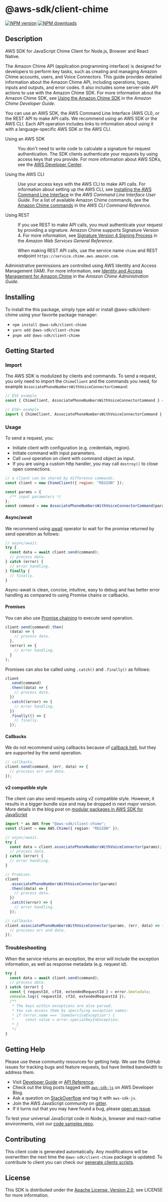 # @aws-sdk/client-chime

[![NPM version](https://img.shields.io/npm/v/@aws-sdk/client-chime/latest.svg)](https://www.npmjs.com/package/@aws-sdk/client-chime)
[![NPM downloads](https://img.shields.io/npm/dm/@aws-sdk/client-chime.svg)](https://www.npmjs.com/package/@aws-sdk/client-chime)

## Description

AWS SDK for JavaScript Chime Client for Node.js, Browser and React Native.

<p>The Amazon Chime API (application programming interface) is designed for developers to
perform key tasks, such as creating and managing Amazon Chime accounts, users, and Voice
Connectors. This guide provides detailed information about the Amazon Chime API, including
operations, types, inputs and outputs, and error codes. It also includes some server-side API
actions to use with the Amazon Chime SDK. For more information about the Amazon Chime SDK, see <a href="https://docs.aws.amazon.com/chime/latest/dg/meetings-sdk.html">Using the Amazon Chime SDK</a> in the
<i>Amazon Chime Developer Guide</i>.</p>
<p>You can use an AWS SDK, the AWS Command Line Interface (AWS CLI), or the REST API to
make API calls. We recommend using an AWS SDK or the AWS CLI. Each API operation includes
links to information about using it with a language-specific AWS SDK or the AWS CLI.</p>
<dl>
<dt>Using an AWS SDK</dt>
<dd>
<p>You don't need to write code to calculate a signature for request
authentication. The SDK clients authenticate your requests by using access keys that you
provide. For more information about AWS SDKs, see the <a href="http://aws.amazon.com/developer/">AWS Developer Center</a>.</p>
</dd>
<dt>Using the AWS CLI</dt>
<dd>
<p>Use your access keys with the AWS CLI to make API calls. For information about
setting up the AWS CLI, see <a href="https://docs.aws.amazon.com/cli/latest/userguide/installing.html">Installing the AWS Command Line
Interface</a> in the <i>AWS Command Line Interface User Guide</i>.
For a list of available Amazon Chime commands, see the <a href="https://docs.aws.amazon.com/cli/latest/reference/chime/index.html">Amazon Chime commands</a> in the
<i>AWS CLI Command Reference</i>.</p>

</dd>
<dt>Using REST</dt>
<dd>
<p>If you use REST to make API calls, you must authenticate your request by providing
a signature. Amazon Chime supports Signature Version 4. For more information, see <a href="https://docs.aws.amazon.com/general/latest/gr/signature-version-4.html">Signature
Version 4 Signing Process</a> in the <i>Amazon Web Services General
Reference</i>.</p>
<p>When making REST API calls, use the service name <code>chime</code> and REST
endpoint <code>https://service.chime.aws.amazon.com</code>.</p>
</dd>
</dl>

<p>Administrative permissions are controlled using AWS Identity and Access Management (IAM). For more information, see <a href="https://docs.aws.amazon.com/chime/latest/ag/security-iam.html">Identity and Access Management for Amazon Chime</a> in the
<i>Amazon Chime Administration Guide</i>.</p>

## Installing

To install the this package, simply type add or install @aws-sdk/client-chime
using your favorite package manager:

- `npm install @aws-sdk/client-chime`
- `yarn add @aws-sdk/client-chime`
- `pnpm add @aws-sdk/client-chime`

## Getting Started

### Import

The AWS SDK is modulized by clients and commands.
To send a request, you only need to import the `ChimeClient` and
the commands you need, for example `AssociatePhoneNumbersWithVoiceConnectorCommand`:

```js
// ES5 example
const { ChimeClient, AssociatePhoneNumbersWithVoiceConnectorCommand } = require("@aws-sdk/client-chime");
```

```ts
// ES6+ example
import { ChimeClient, AssociatePhoneNumbersWithVoiceConnectorCommand } from "@aws-sdk/client-chime";
```

### Usage

To send a request, you:

- Initiate client with configuration (e.g. credentials, region).
- Initiate command with input parameters.
- Call `send` operation on client with command object as input.
- If you are using a custom http handler, you may call `destroy()` to close open connections.

```js
// a client can be shared by difference commands.
const client = new ChimeClient({ region: "REGION" });

const params = {
  /** input parameters */
};
const command = new AssociatePhoneNumbersWithVoiceConnectorCommand(params);
```

#### Async/await

We recommend using [await](https://developer.mozilla.org/en-US/docs/Web/JavaScript/Reference/Operators/await)
operator to wait for the promise returned by send operation as follows:

```js
// async/await.
try {
  const data = await client.send(command);
  // process data.
} catch (error) {
  // error handling.
} finally {
  // finally.
}
```

Async-await is clean, concise, intuitive, easy to debug and has better error handling
as compared to using Promise chains or callbacks.

#### Promises

You can also use [Promise chaining](https://developer.mozilla.org/en-US/docs/Web/JavaScript/Guide/Using_promises#chaining)
to execute send operation.

```js
client.send(command).then(
  (data) => {
    // process data.
  },
  (error) => {
    // error handling.
  }
);
```

Promises can also be called using `.catch()` and `.finally()` as follows:

```js
client
  .send(command)
  .then((data) => {
    // process data.
  })
  .catch((error) => {
    // error handling.
  })
  .finally(() => {
    // finally.
  });
```

#### Callbacks

We do not recommend using callbacks because of [callback hell](http://callbackhell.com/),
but they are supported by the send operation.

```js
// callbacks.
client.send(command, (err, data) => {
  // proccess err and data.
});
```

#### v2 compatible style

The client can also send requests using v2 compatible style.
However, it results in a bigger bundle size and may be dropped in next major version. More details in the blog post
on [modular packages in AWS SDK for JavaScript](https://aws.amazon.com/blogs/developer/modular-packages-in-aws-sdk-for-javascript/)

```ts
import * as AWS from "@aws-sdk/client-chime";
const client = new AWS.Chime({ region: "REGION" });

// async/await.
try {
  const data = client.associatePhoneNumbersWithVoiceConnector(params);
  // process data.
} catch (error) {
  // error handling.
}

// Promises.
client
  .associatePhoneNumbersWithVoiceConnector(params)
  .then((data) => {
    // process data.
  })
  .catch((error) => {
    // error handling.
  });

// callbacks.
client.associatePhoneNumbersWithVoiceConnector(params, (err, data) => {
  // proccess err and data.
});
```

### Troubleshooting

When the service returns an exception, the error will include the exception information,
as well as response metadata (e.g. request id).

```js
try {
  const data = await client.send(command);
  // process data.
} catch (error) {
  const { requestId, cfId, extendedRequestId } = error.$metadata;
  console.log({ requestId, cfId, extendedRequestId });
  /**
   * The keys within exceptions are also parsed.
   * You can access them by specifying exception names:
   * if (error.name === 'SomeServiceException') {
   *     const value = error.specialKeyInException;
   * }
   */
}
```

## Getting Help

Please use these community resources for getting help.
We use the GitHub issues for tracking bugs and feature requests, but have limited bandwidth to address them.

- Visit [Developer Guide](https://docs.aws.amazon.com/sdk-for-javascript/v3/developer-guide/welcome.html)
  or [API Reference](https://docs.aws.amazon.com/AWSJavaScriptSDK/v3/latest/index.html).
- Check out the blog posts tagged with [`aws-sdk-js`](https://aws.amazon.com/blogs/developer/tag/aws-sdk-js/)
  on AWS Developer Blog.
- Ask a question on [StackOverflow](https://stackoverflow.com/questions/tagged/aws-sdk-js) and tag it with `aws-sdk-js`.
- Join the AWS JavaScript community on [gitter](https://gitter.im/aws/aws-sdk-js-v3).
- If it turns out that you may have found a bug, please [open an issue](https://github.com/aws/aws-sdk-js-v3/issues/new/choose).

To test your universal JavaScript code in Node.js, browser and react-native environments,
visit our [code samples repo](https://github.com/aws-samples/aws-sdk-js-tests).

## Contributing

This client code is generated automatically. Any modifications will be overwritten the next time the `@aws-sdk/client-chime` package is updated.
To contribute to client you can check our [generate clients scripts](https://github.com/aws/aws-sdk-js-v3/tree/main/scripts/generate-clients).

## License

This SDK is distributed under the
[Apache License, Version 2.0](http://www.apache.org/licenses/LICENSE-2.0),
see LICENSE for more information.
